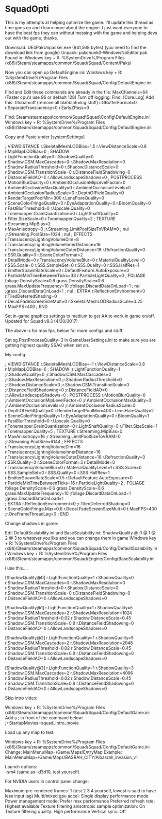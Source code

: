 # SquadOpti
This is my attempts at helping optimize the game. I'll update this thread as time goes on and i learn more about the engine. I just want everyone to have the best fps they can without messing with the game and helping devs out with the game, thanks.

Download: UE4PakUnpacker.exe (941,568 bytes) (you need to find the download link from google)
Unpack: pakchunk0-WindowsNoEditor.pak
Found in:
Windows key + R: %SystemDrive%/Program Files (x86)/Steam/steamapps/common/Squad/Squad/Content/Paks/

Now you can open up DefaultEngine.ini:
Windows key + R: %SystemDrive%/Program Files (x86)/Steam/steamapps/common/Squad/Squad/Config/DefaultEngine.ini

Find and Edit these commands are already in the file:
MaxChannels=64  (Faster cpu's use 96 or default 128)
Turn off logging: Find: [Core.Log] Add this: Global=off (remove all blahblah=log stuff)
r.GBufferFormat=0
r.SeparateTranslucency=0
r.EarlyZPass=0

Find: Steam\steamapps\common\Squad\Squad\Config\DefaultEngine.ini
Windows key + R: %SystemDrive%/Program Files (x86)/Steam/steamapps/common/Squad/Squad/Config/DefaultEngine.ini

Copy and Paste under [systemSettings]

; VIEWDISTANCE
r.SkeletalMeshLODBias=1.5
r.ViewDistanceScale=0.8
r.MipMapLODBias=0
; SHADOW  
r.LightFunctionQuality=0
r.ShadowQuality=0
r.Shadow.CSM.MaxCascades=0
r.Shadow.MaxResolution=0
r.Shadow.RadiusThreshold=0
r.Shadow.DistanceScale=0
r.Shadow.CSM.TransitionScale=0
r.DistanceFieldShadowing=0
r.DistanceFieldAO=0
r.AllowLandscapeShadows=0
; POSTPROCESS
r.MotionBlurQuality=0
r.AmbientOcclusionMipLevelFactor=0
r.AmbientOcclusionMaxQuality=0
r.AmbientOcclusionLevels=0
r.AmbientOcclusionRadiusScale=0
r.DepthOfFieldQuality=0
r.RenderTargetPoolMin=300
r.LensFlareQuality=0
r.SceneColorFringeQuality=0
r.EyeAdaptationQuality=0
r.BloomQuality=0
r.FastBlurThreshold=0
r.Upscale.Quality=0
r.Tonemapper.GrainQuantization=0
r.LightShaftQuality=0
r.Filter.SizeScale=0
r.Tonemapper.Quality=2
; TEXTURE
r.Streaming.MipBias=2  
r.MaxAnisotropy=0
;r.Streaming.LimitPoolSizeToVRAM=0 ; nul
;r.Streaming.PoolSize=1024 ; nul
; EFFECTS
r.TranslucencyLightingVolumeDim=8
r.TranslucencyLightingVolumeInnerDistance=16  
r.TranslucencyLightingVolumeOuterDistance=16 
r.RefractionQuality=0
r.SSR.Quality=0
r.SceneColorFormat=2  
r.DetailMode=0
r.TranslucencyVolumeBlur=0
r.MaterialQualityLevel=0
r.SSS.Scale=0
r.SSS.SampleSet=0
r.SSS.Quality=0
r.SSS.HalfRes=1
r.EmitterSpawnRateScale=0
r.DefaultFeature.AutoExposure=0
r.ParticleMinTimeBetweenTicks=33
r.ParticleLightQuality=0
; FOLIAGE
foliage.DensityScale=0.6
grass.DensityScale=0.6
grass.MaxUpdateFrequency=10
;foliage.DiscardDataOnLoad=1 ; nul
;grass.DiscardDataOnLoad=1 ; nul 
; EXTRA
r.ReflectionEnvironment=0  
r.TiledDeferredShading=0  
r.Decal.FadeScreenSizeMult=0
r.SkeletalMeshLODRadiusScale=0.25 
t.MaxFPS=400
; END


Set in-game graphics settings to medium to get AA to work in game on/off.
Updated for Squad v9.3 (4/20/2017)

The above is for max fps, below for more configs and stuff.

Set sg.PostProcessQuality=3 in GameUserSettings.ini to make sure you are getting highest quality SSAO when set on.

My config:

; VIEWDISTANCE
r.SkeletalMeshLODBias=-1
r.ViewDistanceScale=0.8
r.MipMapLODBias=0
; SHADOW
;r.LightFunctionQuality=1
;r.ShadowQuality=0
;r.Shadow.CSM.MaxCascades=0
;r.Shadow.MaxResolution=0
;r.Shadow.RadiusThreshold=0
;r.Shadow.DistanceScale=0
;r.Shadow.CSM.TransitionScale=0
;r.DistanceFieldShadowing=0
;r.DistanceFieldAO=0
;r.AllowLandscapeShadows=0
; POSTPROCESS
r.MotionBlurQuality=0
;r.AmbientOcclusionMipLevelFactor=0
;r.AmbientOcclusionMaxQuality=0
;r.AmbientOcclusionLevels=0
;r.AmbientOcclusionRadiusScale=0
r.DepthOfFieldQuality=0
r.RenderTargetPoolMin=400
r.LensFlareQuality=2
r.SceneColorFringeQuality=1
r.EyeAdaptationQuality=0
r.BloomQuality=1
r.FastBlurThreshold=0
r.Upscale.Quality=0
r.Tonemapper.GrainQuantization=0
r.LightShaftQuality=0
r.Filter.SizeScale=1
r.Tonemapper.Quality=5
; TEXTURE
r.Streaming.MipBias=0
r.MaxAnisotropy=16
;r.Streaming.LimitPoolSizeToVRAM=0
;r.Streaming.PoolSize=6144
; EFFECTS
r.TranslucencyLightingVolumeDim=16
r.TranslucencyLightingVolumeInnerDistance=16  
r.TranslucencyLightingVolumeOuterDistance=16
r.RefractionQuality=0
r.SSR.Quality=0
r.SceneColorFormat=3
r.DetailMode=0
r.TranslucencyVolumeBlur=0
r.MaterialQualityLevel=1
r.SSS.Scale=0
r.SSS.SampleSet=0
r.SSS.Quality=0
r.SSS.HalfRes=1
r.EmitterSpawnRateScale=0.5
r.DefaultFeature.AutoExposure=0
r.ParticleMinTimeBetweenTicks=16
r.ParticleLightQuality=2
; FOLIAGE
foliage.DensityScale=0.6
grass.DensityScale=0.6
grass.MaxUpdateFrequency=10
;foliage.DiscardDataOnLoad=1 
;grass.DiscardDataOnLoad=1  
; EXTRA
r.ReflectionEnvironment=0
;r.TiledDeferredShading=0 
r.SceneColorFringe.Max=0.6
r.Decal.FadeScreenSizeMult=0
t.MaxFPS=400
;r.OneFrameThreadLag=0
; END

Change shadows in game:

Edit DefaultScalability.ini and BaseScalability.ini: ShadowQuality @ 0 @ 1 @ 2 @ 3 to whatever you like and you can change them in game
Windows key + R: %SystemDrive%/Program Files (x86)/Steam/steamapps/common/Squad/Squad/Config/DefaultScalability.ini
Windows key + R: %SystemDrive%/Program Files (x86)/Steam/steamapps/common/Squad/Engine/Config/BaseScalability.ini

i use this....

[ShadowQuality@0]
r.LightFunctionQuality=1
r.ShadowQuality=0
r.Shadow.CSM.MaxCascades=0
r.Shadow.MaxResolution=0
r.Shadow.RadiusThreshold=0
r.Shadow.DistanceScale=0
r.Shadow.CSM.TransitionScale=0
r.DistanceFieldShadowing=0
r.DistanceFieldAO=0
r.AllowLandscapeShadows=0

[ShadowQuality@1]
r.LightFunctionQuality=1
r.ShadowQuality=5
r.Shadow.CSM.MaxCascades=2
r.Shadow.MaxResolution=1024
r.Shadow.RadiusThreshold=0.02
r.Shadow.DistanceScale=0.45
r.Shadow.CSM.TransitionScale=0.8
r.DistanceFieldShadowing=0
r.DistanceFieldAO=0
r.AllowLandscapeShadows=0

[ShadowQuality@2]
r.LightFunctionQuality=1
r.ShadowQuality=5
r.Shadow.CSM.MaxCascades=2
r.Shadow.MaxResolution=2048
r.Shadow.RadiusThreshold=0.02
r.Shadow.DistanceScale=0.45
r.Shadow.CSM.TransitionScale=0.8
r.DistanceFieldShadowing=0
r.DistanceFieldAO=0
r.AllowLandscapeShadows=0

[ShadowQuality@3]
r.LightFunctionQuality=1
r.ShadowQuality=3
r.Shadow.CSM.MaxCascades=2
r.Shadow.MaxResolution=4096
r.Shadow.RadiusThreshold=0.02
r.Shadow.DistanceScale=0.45
r.Shadow.CSM.TransitionScale=0.8
r.DistanceFieldShadowing=0
r.DistanceFieldAO=0
r.AllowLandscapeShadows=0

Skip intro video:

Windows key + R: %SystemDrive%/Program Files (x86)/Steam/steamapps/common/Squad/Squad/Config/DefaultGame.ini
Add a ; in front of the command below:
;+StartupMovies=squad_intro_movie

Load up any map to test:

Windows key + R: %SystemDrive%/Program Files (x86)/Steam/steamapps/common/Squad/Squad/Config/DefaultGame.ini
Change: MainMenuMap=/Game/Maps/EntryMap
Example: MainMenuMap=/Game/Maps/BASRAH_CITY/Albasrah_invasion_v1

Launch options:  
-sm4 (same as -d3d10, test yourself)

For NVIDIA users in control panel change:

Maximum pre-rendered frames: 1  (test 2 3 4 yourself, lowest is said to have less input lag)
Multi/mixed gpu accel: Single display performance mode
Power management mode: Prefer max performance
Preferred refresh rate: Highest available
Texture filtering anisotropic sample optimization: On
Texture filtering quality: High performance
Vertical sync: Off
